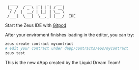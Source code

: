 ```
  ____   ___   _   _   ___
 |_  /  / _ \ | | | | / __|
  / /  |  __/ | |_| | \__ \
 /___|  \___|  \__,_| |___/  IDE

```

Start the Zeus IDE with [Gitpod](https://gitpod.io/#https://github.com/eoscryptodev/heroapp)


After your enviroment finishes loading in the editor, you can try:
```bash
zeus create contract mycontract
# edit your contract under dapp/contracts/eos/mycontract
zeus test
```
This is the new dApp created by the Liquid Dream Team!
